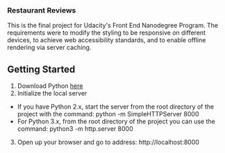 ### Restaurant Reviews
This is the final project for Udacity's Front End Nanodegree Program. The requirements were to modify the styling to be responsive on different devices, to achieve web accessibility standards, and to enable offline rendering via server caching. 

## Getting Started
1. Download Python [here](https://www.python.org/)
2. Initialize the local server
  * If you have Python 2.x, start the server from the root directory of the project with the command: python -m SimpleHTTPServer 8000
  * For Python 3.x, from the root directory of the project you can use the command: python3 -m http.server 8000
3. Open up your browser and go to address: http://localhost:8000
